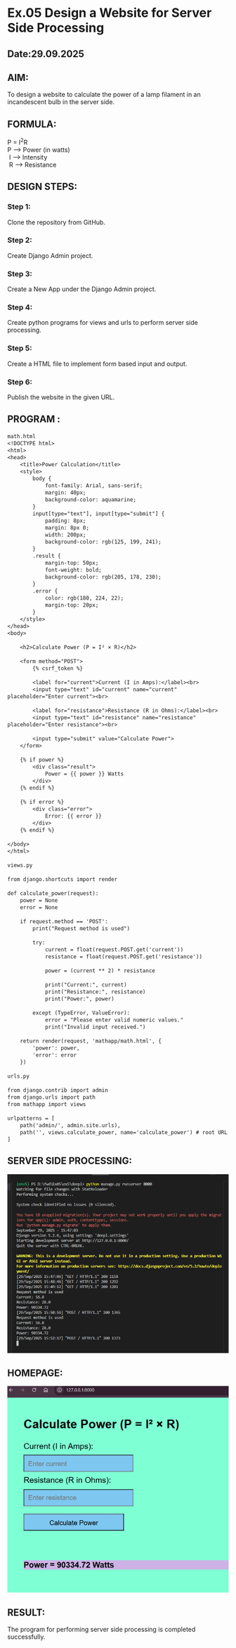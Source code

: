 # Ex.05 Design a Website for Server Side Processing
## Date:29.09.2025

## AIM:
 To design a website to calculate the power of a lamp filament in an incandescent bulb in the server side. 


## FORMULA:
P = I<sup>2</sup>R
<br> P --> Power (in watts)
<br> I --> Intensity
<br> R --> Resistance

## DESIGN STEPS:

### Step 1:
Clone the repository from GitHub.

### Step 2:
Create Django Admin project.

### Step 3:
Create a New App under the Django Admin project.

### Step 4:
Create python programs for views and urls to perform server side processing.

### Step 5:
Create a HTML file to implement form based input and output.

### Step 6:
Publish the website in the given URL.

## PROGRAM :
~~~
math.html
<!DOCTYPE html>
<html>
<head>
    <title>Power Calculation</title>
    <style>
        body {
            font-family: Arial, sans-serif;
            margin: 40px;
            background-color: aquamarine;
        }
        input[type="text"], input[type="submit"] {
            padding: 8px;
            margin: 8px 0;
            width: 200px;
            background-color: rgb(125, 199, 241);
        }
        .result {
            margin-top: 50px;
            font-weight: bold;
            background-color: rgb(205, 178, 230);
        }
        .error {
            color: rgb(180, 224, 22);
            margin-top: 20px;
        }
    </style>
</head>
<body>

    <h2>Calculate Power (P = I² × R)</h2>

    <form method="POST">
        {% csrf_token %}
        
        <label for="current">Current (I in Amps):</label><br>
        <input type="text" id="current" name="current" placeholder="Enter current"><br>

        <label for="resistance">Resistance (R in Ohms):</label><br>
        <input type="text" id="resistance" name="resistance" placeholder="Enter resistance"><br>

        <input type="submit" value="Calculate Power">
    </form>

    {% if power %}
        <div class="result">
            Power = {{ power }} Watts
        </div>
    {% endif %}

    {% if error %}
        <div class="error">
            Error: {{ error }}
        </div>
    {% endif %}

</body>
</html>

views.py

from django.shortcuts import render

def calculate_power(request):
    power = None
    error = None

    if request.method == 'POST':
        print("Request method is used")

        try:
            current = float(request.POST.get('current'))
            resistance = float(request.POST.get('resistance'))

            power = (current ** 2) * resistance

            print("Current:", current)
            print("Resistance:", resistance)
            print("Power:", power)

        except (TypeError, ValueError):
            error = "Please enter valid numeric values."
            print("Invalid input received.")

    return render(request, 'mathapp/math.html', {
        'power': power,
        'error': error
    })

urls.py

from django.contrib import admin
from django.urls import path
from mathapp import views

urlpatterns = [
    path('admin/', admin.site.urls),
    path('', views.calculate_power, name='calculate_power') # root URL
]
~~~

## SERVER SIDE PROCESSING:
![alt text](<Screenshot 2025-09-29 155316.png>)

## HOMEPAGE:
![alt text](<Screenshot 2025-09-29 155230.png>)

## RESULT:
The program for performing server side processing is completed successfully.
